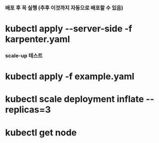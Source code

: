### 배포 후 꼭 실행 (추후 이것까지 자동으로 배포할 수 있음)
# kubectl apply --server-side -f karpenter.yaml

### scale-up 테스트
# kubectl apply -f example.yaml

# kubectl scale deployment inflate --replicas=3

# kubectl get node